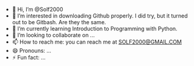 - 👋 Hi, I’m @Solf2000
- 👀 I’m interested in downloading Github properly. I did try, but it turned out to be Gitbash. Are they the same.
- 🌱 I’m currently learning Introduction to Programming with Python.
- 💞️ I’m looking to collaborate on ...
- 📫 How to reach me: you can reach me at SOLF2000@GMAIL.COM
- 😄 Pronouns: ...
- ⚡ Fun fact: ...

<!---
Solf2000/Solf2000 is a ✨ special ✨ repository because its `README.md` (this file) appears on your GitHub profile.
You can click the Preview link to take a look at your changes.
--->

